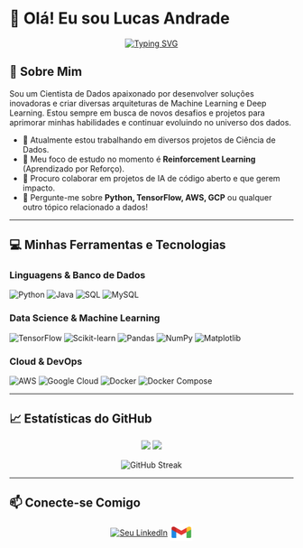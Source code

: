 # 👋 Olá! Eu sou Lucas Andrade

<p align="center">
  <a href="https://git.io/typing-svg"><img src="https://readme-typing-svg.herokuapp.com?font=Fira+Code&size=28&pause=1000&color=00BFFF&center=true&vCenter=true&width=600&lines=Cientista+de+Dados;Entusiasta+de+Machine+Learning+%26+Deep+Learning;Estudando+Reinforcement+Learning;Sempre+aprendendo+e+evoluindo" alt="Typing SVG" /></a>
</p>

## 🚀 Sobre Mim

Sou um Cientista de Dados apaixonado por desenvolver soluções inovadoras e criar diversas arquiteturas de Machine Learning e Deep Learning. Estou sempre em busca de novos desafios e projetos para aprimorar minhas habilidades e continuar evoluindo no universo dos dados.

- 🔭 Atualmente estou trabalhando em diversos projetos de Ciência de Dados.
- 🌱 Meu foco de estudo no momento é **Reinforcement Learning** (Aprendizado por Reforço).
- 👯 Procuro colaborar em projetos de IA de código aberto e que gerem impacto.
- 💬 Pergunte-me sobre **Python, TensorFlow, AWS, GCP** ou qualquer outro tópico relacionado a dados!

---

## 💻 Minhas Ferramentas e Tecnologias

### Linguagens & Banco de Dados
![Python](https://img.shields.io/badge/Python-3776AB?style=for-the-badge&logo=python&logoColor=white)
![Java](https://img.shields.io/badge/Java-ED8B00?style=for-the-badge&logo=openjdk&logoColor=white)
![SQL](https://img.shields.io/badge/SQL-025E8C?style=for-the-badge&logo=postgresql&logoColor=white)
![MySQL](https://img.shields.io/badge/MySQL-4479A1?style=for-the-badge&logo=mysql&logoColor=white)

### Data Science & Machine Learning
![TensorFlow](https://img.shields.io/badge/TensorFlow-FF6F00?style=for-the-badge&logo=tensorflow&logoColor=white)
![Scikit-learn](https://img.shields.io/badge/scikit--learn-F7931E?style=for-the-badge&logo=scikit-learn&logoColor=white)
![Pandas](https://img.shields.io/badge/Pandas-150458?style=for-the-badge&logo=pandas&logoColor=white)
![NumPy](https://img.shields.io/badge/NumPy-013243?style=for-the-badge&logo=numpy&logoColor=white)
![Matplotlib](https://img.shields.io/badge/Matplotlib-3776AB?style=for-the-badge&logo=matplotlib&logoColor=white)

### Cloud & DevOps
![AWS](https://img.shields.io/badge/AWS-232F3E?style=for-the-badge&logo=amazon-aws&logoColor=white)
![Google Cloud](https://img.shields.io/badge/Google_Cloud-4285F4?style=for-the-badge&logo=google-cloud&logoColor=white)
![Docker](https://img.shields.io/badge/Docker-2496ED?style=for-the-badge&logo=docker&logoColor=white)
![Docker Compose](https://img.shields.io/badge/Docker_Compose-2496ED?style=for-the-badge&logo=docker&logoColor=white)

---

## 📈 Estatísticas do GitHub

<p align="center">
  <img height="180em" src="https://github-readme-stats.vercel.app/api?username=lucansdev&show_icons=true&theme=dracula&include_all_commits=true&count_private=true"/>
  <img height="180em" src="https://github-readme-stats.vercel.app/api/top-langs/?username=lucansdev&layout=compact&langs_count=7&theme=dracula"/>
</p>
<p align="center">
  <img align="center" src="https://github-readme-streak-stats.herokuapp.com/?user=lucansdev&theme=dracula" alt="GitHub Streak" />
</p>

---

## 📫 Conecte-se Comigo

<p align="center">
<a href="https://linkedin.com/in/seu-linkedin" target="blank"><img align="center" src="https://raw.githubusercontent.com/rahuldkjain/github-profile-readme-generator/master/src/images/icons/Social/linked-in-alt.svg" alt="Seu LinkedIn" height="30" width="40" /></a>
<a href="mailto:alucad798@gmail.com" target="blank"><img align="center" src="https://raw.githubusercontent.com/rahuldkjain/github-profile-readme-generator/master/src/images/icons/Social/gmail.svg" alt="Seu Email" height="30" width="40" /></a>
</p>
